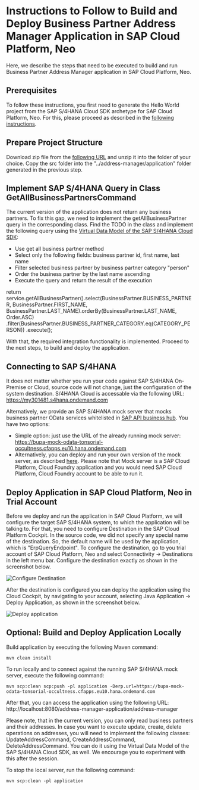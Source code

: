 # Instructions to Follow to Build and Deploy Business Partner Address Manager Application in SAP Cloud Platform, Neo
Here, we describe the steps that need to be executed to build and run Business Partner Address Manager application in SAP Cloud Platform, Neo.

## Prerequisites
To follow these instructions, you first need to generate the Hello World project from the SAP S/4HANA Cloud SDK archetype for SAP Cloud Platform, Neo.
For this, please proceed as described in the [following instructions](https://github.com/SAP/cloud-s4-sdk-book/blob/powerweek_helloworld/README.md).

## Prepare Project Structure
Download zip file from the [following URL](https://github.com/SAP/cloud-s4-sdk-book/archive/powerweek_copyover.zip) and unzip it into the folder of your choice.
Copy the src folder into the "../address-manager/application" folder generated in the previous step.

## Implement SAP S/4HANA Query in Class GetAllBusinessPartnersCommand
The current version of the application does not return any business partners. To fix this gap, we need to implement the getAllBusinessPartner query in the corresponding class.
Find the TODO in the class and implement the following query using the [Virtual Data Model of the SAP S/4HANA Cloud SDK](https://blogs.sap.com/2017/05/21/step-4-with-sap-s4hana-cloud-sdk-calling-an-odata-service/):
* Use get all business partner method
* Select only the following fields: business partner id, first name, last name
* Filter selected business partner by business partner category "person"
* Order the business partner by the last name ascending
* Execute the query and return the result of the execution

return service.getAllBusinessPartner().select(BusinessPartner.BUSINESS_PARTNER, BusinessPartner.FIRST_NAME,
        		BusinessPartner.LAST_NAME).orderBy(BusinessPartner.LAST_NAME, Order.ASC)
        		.filter(BusinessPartner.BUSINESS_PARTNER_CATEGORY.eq(CATEGORY_PERSON))
        		.execute();

With that, the required integration functionality is implemented. Proceed to the next steps, to build and deploy the application.

## Connecting to SAP S/4HANA
It does not matter whether you run your code against SAP S/4HANA On-Premise or Cloud, source code will not change, just the configuration of the system destination.
S/4HANA Cloud is accessable via the following URL: https://my301481.s4hana.ondemand.com

Alternatively, we provide an SAP S/4HANA mock server that mocks business partner OData services whitelisted in [SAP API business hub](https://api.sap.com/api/API_BUSINESS_PARTNER/resource).
You have two options:
* Simple option: just use the URL of the already running mock server: https://bupa-mock-odata-tonsorial-occultness.cfapps.eu10.hana.ondemand.com
* Alternatively, you can deploy and run your own version of the mock server, as described [here](https://sap.github.io/cloud-s4-sdk-book/pages/mock-odata.html). Please note that Mock server is a SAP Cloud Platform, Cloud Foundry application and you would need SAP Cloud Platform, Cloud Foundry account to be able to run it.

## Deploy Application in SAP Cloud Platform, Neo in Trial Account
Before we deploy and run the application in SAP Cloud Platform, we will configure the target SAP S/4HANA system, to which the application will be talking to.
For that, you need to configure Destination in the SAP Cloud Platform Cockpit. In the source code, we did not specify any special name of the destination. 
So, the default name will be used by the application, which is "ErpQueryEndpoint". To configure the destination, go to you trial account of SAP Cloud Platform, Neo and select
Connectivity -> Destinations in the left menu bar. Configure the destination exactly as shown in the screenshot below.

![Configure Destination](https://github.com/SAP/cloud-s4-sdk-book/blob/powerweek_copyover/ErpQueryEndpoint.PNG)

After the destination is configured you can deploy the application using the Cloud Cockpit, by navigating to your account, selecting Java Application -> Deploy Application, as shown in the screenshot below.

![Deploy application](https://github.com/SAP/cloud-s4-sdk-book/blob/powerweek_copyover/Deployment.png)

## Optional: Build and Deploy Application Locally
Build application by executing the following Maven command:
```
mvn clean install
```

To run locally and to connect against the running SAP S/4HANA mock server, execute the following command:
```
mvn scp:clean scp:push -pl application -Derp.url=https://bupa-mock-odata-tonsorial-occultness.cfapps.eu10.hana.ondemand.com
```

After that, you can access the application using the following URL:
http://localhost:8080/address-manager-application/address-manager

Please note, that in the current version, you can only read business partners and their addresses. In case you want to execute update, create, delete operations on addresses, you
will need to implement the following classes: UpdateAddressCommand, CreateAddressCommand, DeleteAddressCommand. You can do it using the Virtual Data Model of the SAP S/4HANA Cloud SDK, as well.
We encourage you to experiment with this after the session.

To stop the local server, run the following command:
```
mvn scp:clean -pl application
```



